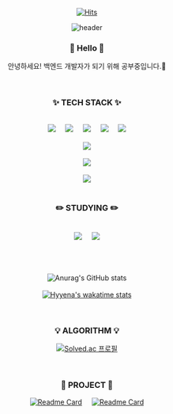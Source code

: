 <!--
**Hyyena/Hyyena** is a ✨ _special_ ✨ repository because its `README.md` (this file) appears on your GitHub profile.

Here are some ideas to get you started:

- 🔭 I’m currently working on ...
- 🌱 I’m currently learning ...
- 👯 I’m looking to collaborate on ...
- 🤔 I’m looking for help with ...
- 💬 Ask me about ...
- 📫 How to reach me: ...
- 😄 Pronouns: ...
- ⚡ Fun fact: ...
-->

<div align="center">
  
[![Hits](https://hits.seeyoufarm.com/api/count/incr/badge.svg?url=https%3A%2F%2Fgithub.com%2FHyyena&count_bg=%23937DC2&title_bg=%23C689C6&icon=github.svg&icon_color=%23E7E7E7&title=Hits&edge_flat=false)](https://hits.seeyoufarm.com)
  
![header](https://capsule-render.vercel.app/api?type=waving&color=timeGradient&height=150&section=header&text=Hyeonwoo%20Cheon&fontSize=90&animation=twinkling)

### 👋 Hello 👋

안녕하세요! 백엔드 개발자가 되기 위해 공부중입니다.💪
  
  
</br>

### ✨ TECH STACK ✨

</br>

<img src="https://img.shields.io/badge/Python-3776AB?style=for-the-badge&logo=Python&logoColor=white"/>
&nbsp;
&nbsp;
<img src="https://img.shields.io/badge/Java-007396?style=for-the-badge&logo=Java&logoColor=white"/>
&nbsp;
&nbsp;
<img src="https://img.shields.io/badge/JavaScript-F7DF1E?style=for-the-badge&logo=JavaScript&logoColor=white"/>
&nbsp;
&nbsp;
<img src="https://img.shields.io/badge/HTML5-E34F26?style=for-the-badge&logo=HTML5&logoColor=white"/>
&nbsp;
&nbsp;
<img src="https://img.shields.io/badge/CSS3-1572B6?style=for-the-badge&logo=CSS3&logoColor=white"/>

</br>
</br>

<img src="https://img.shields.io/badge/Node.js-339933?style=for-the-badge&logo=Node.js&logoColor=white"/>

</br>
</br>

<img src="https://img.shields.io/badge/MongoDB-47A248?style=for-the-badge&logo=MongoDB&logoColor=white"/>

</br>
</br>

<img src="https://img.shields.io/badge/PyTorch-EE4C2C?style=for-the-badge&logo=PyTorch&logoColor=white"/>

</br>
</br>

### ✏️ STUDYING ✏️

</br>

<img src="https://img.shields.io/badge/Java-007396?style=for-the-badge&logo=Java&logoColor=white"/>
&nbsp;
&nbsp;
<img src="https://img.shields.io/badge/Spring-6DB33F?style=for-the-badge&logo=Spring&logoColor=white"/>

</br>
</br>
</br>
</br>

![Anurag's GitHub stats](https://github-readme-stats.vercel.app/api?username=Hyyena&show_icons=true&theme=cobalt&count_private=true)
</br>
</br>
[![Hyyena's wakatime stats](https://github-readme-stats.vercel.app/api/wakatime?username=Hyyena&theme=cobalt)](https://github.com/anuraghazra/github-readme-stats)
<!-- &nbsp;
&nbsp;
[![Top Langs](https://github-readme-stats.vercel.app/api/top-langs/?username=Hyyena&layout=compact&langs_count=8&theme=cobalt)](https://github.com/anuraghazra/github-readme-stats) -->

</br>

### 💡 ALGORITHM 💡

[![Solved.ac
프로필](http://mazassumnida.wtf/api/v2/generate_badge?boj=sjtxm11)](https://solved.ac/sjtxm11)

</br>

### 🎉 PROJECT 🎉

[![Readme Card](https://github-readme-stats.vercel.app/api/pin/?username=AIHub-Cinemaster&repo=movie-recommendation-web-back&theme=radical)](https://github.com/anuraghazra/github-readme-stats)
&nbsp;
&nbsp;
[![Readme Card](https://github-readme-stats.vercel.app/api/pin/?username=AIHub-Cinemaster&repo=movie-recommendation-python-deploy&theme=radical)](https://github.com/anuraghazra/github-readme-stats)

</div>
